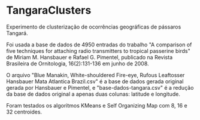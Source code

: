 # TangaraClusters

Experimento de clusterização de ocorrências geográficas de pássaros Tangará.

Foi usada a base de dados de 4950 entradas do trabalho "A comparison of five techniques for attaching radio transmitters to tropical passerine birds" de Miriam M. Hansbauer e Rafael G. Pimentel, publicado na Revista Brasileira de Ornitologia, 16(2):131-136 em junho de 2008.

O arquivo "Blue Manakin, White-shouldered Fire-eye, Rufous Leaftosser Hansbauer Mata Atlantica Brazil.csv" é a base de dados gerada original gerada por Hansbauer e Pimentel, e "base-dados-tangara.csv" é a redução da base de dados original a apenas duas colunas: latitude e longitude.

Foram testados os algoritmos KMeans e Self Organizing Map com 8, 16 e 32 centroides.